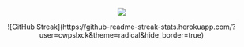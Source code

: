 <p align="center">
  <a href="https://skillicons.dev">
    <img src="https://skillicons.dev/icons?i=ts,nextjs,react,tailwind,figma,git,github" />
  </a>
</p>
<div align="center">
  ![GitHub Streak](https://github-readme-streak-stats.herokuapp.com/?user=cwpslxck&theme=radical&hide_border=true)
</div>
